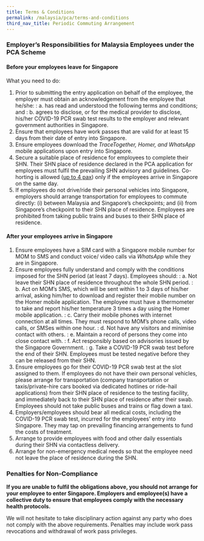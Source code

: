 ```yaml
---
title: Terms & Conditions
permalink: /malaysia/pca/terms-and-conditions
third_nav_title: Periodic Commuting Arrangement
---
```


### **Employer’s Responsibilities for Malaysia Employees under the PCA Scheme**

#### Before your employees leave for Singapore

What you need to do:

1. Prior to submitting the entry application on behalf of the employee, the employer must obtain an acknowledgement from the employee that he/she:
: a. has read and understood the following terms and conditions; and
: b. agrees to disclose, or for the medical provider to disclose, his/her COVID-19 PCR swab test results to the employer and relevant government authorities in Singapore.
2. Ensure that employees have work passes that are valid for at least 15 days from their date of entry into Singapore.
3. Ensure employees download the <em>TraceTogether, Homer, and WhatsApp</em> mobile applications upon entry into Singapore.
4. Secure a suitable place of residence for employees to complete their SHN. Their SHN place of residence declared in the PCA application for employees must fulfil the prevailing SHN advisory and guidelines. Co-horting is allowed (<u>up to 4 pax</u>) only if the employees arrive in Singapore on the same day.
5. If employees do not drive/ride their personal vehicles into Singapore, employers should arrange transportation for employees to commute directly: (i) between Malaysia and Singapore’s checkpoints; and (ii) from Singapore’s checkpoint to their SHN place of residence. Employees are prohibited from taking public trains and buses to their SHN place of residence.

#### After your employees arrive in Singapore

1. Ensure employees have a SIM card with a Singapore mobile number for MOM to SMS and conduct voice/ video calls via <em>WhatsApp</em> while they are in Singapore.
2. Ensure employees fully understand and comply with the conditions imposed for the SHN period (at least 7 days). Employees should:
: a. Not leave their SHN place of residence throughout the whole SHN period.
: b. Act on MOM’s SMS, which will be sent within 1 to 3 days of his/her arrival, asking him/her to download and register their mobile number on the Homer mobile application. The employee must have a thermometer to take and report his/her temperature 3 times a day using the Homer mobile application.
: c. Carry their mobile phones with internet connection at all times. They must respond to MOM’s phone calls, video calls, or SMSes within one hour.
: d. Not have any visitors and minimise contact with others.
: e. Maintain a record of persons they come into close contact with.
: f. Act responsibly based on advisories issued by the Singapore Government.
: g. Take a COVID-19 PCR swab test before the end of their SHN. Employees must be tested negative before they can be released from their SHN.
3. Ensure employees go for their COVID-19 PCR swab test at the slot assigned to them. If employees do not have their own personal vehicles, please arrange for transportation (company transportation or taxis/private-hire cars booked via dedicated hotlines or ride-hail applications) from their SHN place of residence to the testing facility, and immediately back to their SHN place of residence after their swab. Employees should not take public buses and trains or flag down a taxi. 
4. Employers/employees should bear all medical costs, including the COVID-19 PCR swab test, incurred for the employees’ entry into Singapore. They may tap on prevailing financing arrangements to fund the costs of treatment.
5. Arrange to provide employees with food and other daily essentials during their SHN via contactless delivery.
6. Arrange for non-emergency medical needs so that the employee need not leave the place of residence during the SHN.

### **Penalties for Non-Compliance**

**If you are unable to fulfil the obligations above, you should not arrange for your employee to enter Singapore. Employers and employee(s) have a collective duty to ensure that employees comply with the necessary health protocols.**

We will not hesitate to take disciplinary action against any party who does not comply with the above requirements. Penalties may include work pass revocations and withdrawal of work pass privileges.
